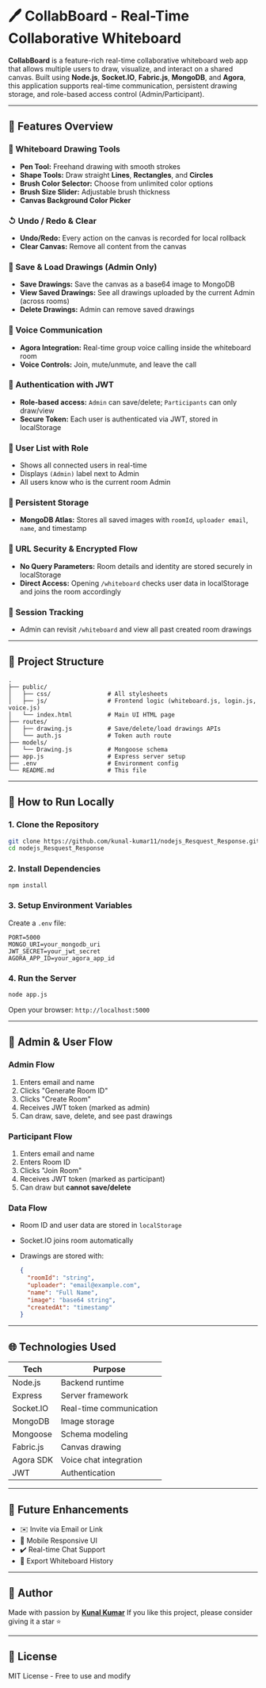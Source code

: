 # 🖊️ CollabBoard - Real-Time Collaborative Whiteboard

**CollabBoard** is a feature-rich real-time collaborative whiteboard web app that allows multiple users to draw, visualize, and interact on a shared canvas. Built using **Node.js**, **Socket.IO**, **Fabric.js**, **MongoDB**, and **Agora**, this application supports real-time communication, persistent drawing storage, and role-based access control (Admin/Participant).

---

## 🌟 Features Overview

### 🌈 Whiteboard Drawing Tools

* **Pen Tool:** Freehand drawing with smooth strokes
* **Shape Tools:** Draw straight **Lines**, **Rectangles**, and **Circles**
* **Brush Color Selector:** Choose from unlimited color options
* **Brush Size Slider:** Adjustable brush thickness
* **Canvas Background Color Picker**

### ↺ Undo / Redo & Clear

* **Undo/Redo:** Every action on the canvas is recorded for local rollback
* **Clear Canvas:** Remove all content from the canvas

### 📂 Save & Load Drawings (Admin Only)

* **Save Drawings:** Save the canvas as a base64 image to MongoDB
* **View Saved Drawings:** See all drawings uploaded by the current Admin (across rooms)
* **Delete Drawings:** Admin can remove saved drawings

### 💬 Voice Communication

* **Agora Integration:** Real-time group voice calling inside the whiteboard room
* **Voice Controls:** Join, mute/unmute, and leave the call

### 🔑 Authentication with JWT

* **Role-based access:** `Admin` can save/delete; `Participants` can only draw/view
* **Secure Token:** Each user is authenticated via JWT, stored in localStorage

### 🔸 User List with Role

* Shows all connected users in real-time
* Displays `(Admin)` label next to Admin
* All users know who is the current room Admin

### 📆 Persistent Storage

* **MongoDB Atlas:** Stores all saved images with `roomId`, `uploader email`, `name`, and timestamp

### 🔎 URL Security & Encrypted Flow

* **No Query Parameters:** Room details and identity are stored securely in localStorage
* **Direct Access:** Opening `/whiteboard` checks user data in localStorage and joins the room accordingly

### 📅 Session Tracking

* Admin can revisit `/whiteboard` and view all past created room drawings

---

## 📖 Project Structure

```
.
├── public/
│   ├── css/                # All stylesheets
│   ├── js/                 # Frontend logic (whiteboard.js, login.js, voice.js)
│   └── index.html          # Main UI HTML page
├── routes/
│   ├── drawing.js          # Save/delete/load drawings APIs
│   └── auth.js             # Token auth route
├── models/
│   └── Drawing.js          # Mongoose schema
├── app.js                  # Express server setup
├── .env                    # Environment config
└── README.md               # This file
```

---

## 🚀 How to Run Locally

### 1. Clone the Repository

```bash
git clone https://github.com/kunal-kumar11/nodejs_Resquest_Response.git
cd nodejs_Resquest_Response
```

### 2. Install Dependencies

```bash
npm install
```

### 3. Setup Environment Variables

Create a `.env` file:

```env
PORT=5000
MONGO_URI=your_mongodb_uri
JWT_SECRET=your_jwt_secret
AGORA_APP_ID=your_agora_app_id
```

### 4. Run the Server

```bash
node app.js
```

Open your browser: `http://localhost:5000`

---

## 🎨 Admin & User Flow

### Admin Flow

1. Enters email and name
2. Clicks "Generate Room ID"
3. Clicks "Create Room"
4. Receives JWT token (marked as admin)
5. Can draw, save, delete, and see past drawings

### Participant Flow

1. Enters email and name
2. Enters Room ID
3. Clicks "Join Room"
4. Receives JWT token (marked as participant)
5. Can draw but **cannot save/delete**

### Data Flow

* Room ID and user data are stored in `localStorage`
* Socket.IO joins room automatically
* Drawings are stored with:

  ```json
  {
    "roomId": "string",
    "uploader": "email@example.com",
    "name": "Full Name",
    "image": "base64 string",
    "createdAt": "timestamp"
  }
  ```

---

## 🌐 Technologies Used

| Tech      | Purpose                 |
| --------- | ----------------------- |
| Node.js   | Backend runtime         |
| Express   | Server framework        |
| Socket.IO | Real-time communication |
| MongoDB   | Image storage           |
| Mongoose  | Schema modeling         |
| Fabric.js | Canvas drawing          |
| Agora SDK | Voice chat integration  |
| JWT       | Authentication          |

---

## 🌟 Future Enhancements

* ✉️ Invite via Email or Link
* 📲 Mobile Responsive UI
* ✔️ Real-time Chat Support
* 🔧 Export Whiteboard History

---

## 👤 Author

Made with passion by [**Kunal Kumar**](https://github.com/kunal-kumar11)
If you like this project, please consider giving it a star ⭐

---

## 📄 License

MIT License - Free to use and modify
